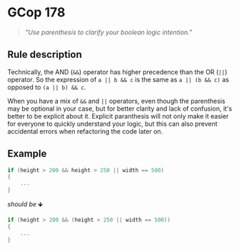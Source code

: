 ﻿# GCop 178

> *"Use parenthesis to clarify your boolean logic intention."*

## Rule description

Technically, the AND (`&&`) operator has higher precedence than the OR (`||`) operator.
So the expression of `a || b && c` is the same as `a || (b && c)` as opposed to `(a || b) && c`.

When you have a mix of `&&` and `||` operators, even though the parenthesis may be optional in your case, but for better clarity and lack of confusion, it's better to be explicit about it. Explicit paranthesis will not only make it easier for everyone to quickly understand your logic, but this can also prevent accidental errors when refactoring the code later on.

## Example

```csharp
if (height > 200 && height > 250 || width == 500)
{
    ...
}
```

*should be* 🡻

```csharp
if (height > 200 && (height > 250 || width == 500))
{
    ...
}
```
